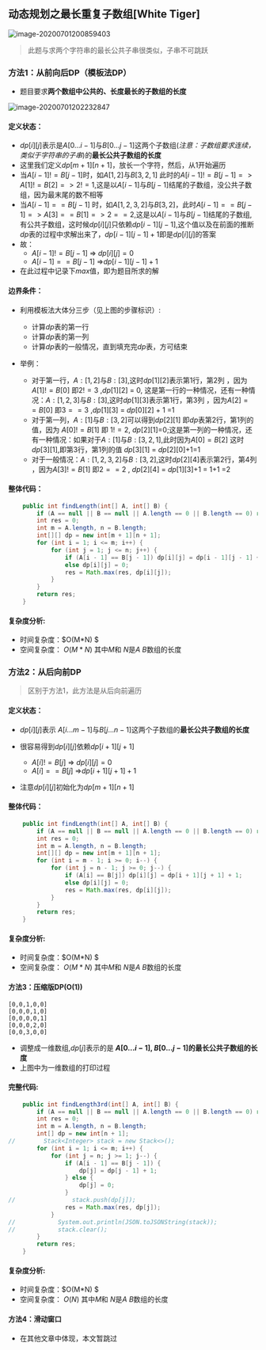 ## 动态规划之最长重复子数组[White Tiger]

![image-20200701200859403](D:\Dev\SrcCode\geek-algorithm-leetcode\src\main\leetcode_manuscripts\dp\动态规划之最长重复子数组.assets\image-20200701200859403.png)

> 此题与求两个字符串的最长公共子串很类似，子串不可跳跃

### 方法1：从前向后DP（模板法DP）

- 题目要求**两个数组中公共的、长度最长的子数组的长度**



![image-20200701202232847](D:\Dev\SrcCode\geek-algorithm-leetcode\src\main\leetcode_manuscripts\dp\动态规划之最长重复子数组.assets\image-20200701202232847.png)

#### 定义状态：

- $dp[i][j]$表示是$A[0...i-1]$与$B[0...j-1]$这两个子数组(*注意：子数组要求连续，类似于字符串的子串*)的**最长公共子数组的长度**
- 这里我们定义$dp[m+1][n+1]$，放长一个字符，然后，从$1$开始遍历
- 当$A[i-1]!=B[j-1]$时，如$A[1,2]$与$B[3,2,1]$ 此时的$A[i-1]!=B[j-1]=>A[1]!=B[2]=>2!=1$,这是以$A[i-1]$与$B[j-1]$结尾的子数组，没公共子数组，因为最末尾的数不相等
- 当$A[i-1]==B[j-1]$ 时，如$A[1,2,3,2]$与$B[3,2]$，此时$A[i-1]==B[j-1]=>A[3]==B[1]=>2==2$,这是以$A[i-1]$与$B[j-1]$结尾的子数组,有公共子数组，这时候$dp[i][j]$只依赖$dp[i-1][j-1]$,这个值以及在前面的推断$dp$表的过程中求解出来了，$dp[i-1][j-1]+1$即是$dp[i][j]$的答案
- 故：
  - $A[i-1]!=B[j-1]$  => $dp[i][j]=0$
  - $A[i-1]==B[j-1]$  =>$dp[i-1][j-1]+1$
- 在此过程中记录下$max$值，即为题目所求的解

#### 边界条件：

- 利用模板法大体分三步（见上图的步骤标识）:
  - 计算$dp$表的第一行
  - 计算$dp$表的第一列
  - 计算$dp$表的一般情况，直到填充完$dp$表，方可结束

- 举例：
  - 对于第一行，$A:[1,2]$与$B:[3]$,这时$dp[1][2]$表示第$1$行，第$2$列 ，因为$A[1]!=B[0]$ 即$2!=3$ ,$dp[1][2]$ = $0$,  这是第一行的一种情况，还有一种情况：$A:[1,2,3]$与$B:[3]$,这时$dp[1][3]$表示第$1$行，第$3$列 ，因为$A[2]==B[0]$ 即$3==3$ ,$dp[1][3]$ = $dp[0][2]$ + $1$ =$1$
  - 对于第一列，$A:[1]$与$B:[3,2]$可以得到$dp[2][1]$ 即$dp$表第$2$行，第$1$列的值，因为 $A[0]!=B[1]$ 即 $1!=2$, $dp[2][1]$=$0$;这是第一列的一种情况，还有一种情况：如果对于$A:[1]$与$B:[3,2,1]$,此时因为$A[0]=B[2]$ 这时$dp[3][1]$,即第$3$行，第$1$列的值 $dp[3][1]$ = $dp[2][0]$+$1$=$1$
  - 对于一般情况：$A:[1,2,3,2]$与$B:[3,2]$,这时$dp[2][4]$表示第$2$行，第$4$列 ，因为$A[3]!=B[1]$ 即$2==2$  , $dp[2][4]$ = $dp[1][3]$+$1$ = $1$+$1$ =$2$

#### 整体代码：

```java
    public int findLength(int[] A, int[] B) {
        if (A == null || B == null || A.length == 0 || B.length == 0) return 0;
        int res = 0;
        int m = A.length, n = B.length;
        int[][] dp = new int[m + 1][n + 1];
        for (int i = 1; i <= m; i++) {
            for (int j = 1; j <= n; j++) {
                if (A[i - 1] == B[j - 1]) dp[i][j] = dp[i - 1][j - 1] + 1;
                else dp[i][j] = 0;
                res = Math.max(res, dp[i][j]);
            }
        }
        return res;
    }
```

#### **复杂度分析**:

- 时间复杂度：$O(M*N) $ 
- 空间复杂度： $O(M*N)$  其中$M$和 $N$是$A$ $B$数组的长度

### 方法2：从后向前DP

> 区别于方法1，此方法是从后向前遍历

#### 定义状态：

- $dp[i][j]$表示 $A[i...m-1]$与$B[j...n-1]$这两个子数组的**最长公共子数组的长度**
- 很容易得到$dp[i][j]$依赖$dp[i+1][j+1]$
  - $A[i]!=B[j]$  => $dp[i][j]=0$
  - $A[i]==B[j]$  =>$dp[i+1][j+1]+1$

- 注意$dp[i][j]$初始化为$dp[m+1][n+1]$

#### 整体代码：

```java
    public int findLength(int[] A, int[] B) {
        if (A == null || B == null || A.length == 0 || B.length == 0) return 0;
        int res = 0;
        int m = A.length, n = B.length;
        int[][] dp = new int[m + 1][n + 1];
        for (int i = m - 1; i >= 0; i--) {
            for (int j = n - 1; j >= 0; j--) {
                if (A[i] == B[j]) dp[i][j] = dp[i + 1][j + 1] + 1;
                else dp[i][j] = 0;
                res = Math.max(res, dp[i][j]);
            }
        }
        return res;
    }
```

#### **复杂度分析**:

- 时间复杂度：$O(M*N) $ 
- 空间复杂度： $O(M*N)$  其中$M$和 $N$是$A$ $B$数组的长度

#### 方法3：压缩版DP(O(1))

```
[0,0,1,0,0]
[0,0,0,1,0]
[0,0,0,0,1]
[0,0,0,2,0]
[0,0,3,0,0]
```

- 调整成一维数组,$dp[j]$表示的是  **$A[0...i-1]$, $B[0...j-1]$的最长公共子数组的长度**
- 上图中为一维数组的打印过程

#### 完整代码:

```java
    public int findLength3rd(int[] A, int[] B) {
        if (A == null || B == null || A.length == 0 || B.length == 0) return 0;
        int res = 0;
        int m = A.length, n = B.length;
        int[] dp = new int[n + 1];
//        Stack<Integer> stack = new Stack<>();
        for (int i = 1; i <= m; i++) {
            for (int j = n; j >= 1; j--) {
                if (A[i - 1] == B[j - 1]) {
                    dp[j] = dp[j - 1] + 1;
                } else {
                    dp[j] = 0;
                }
//                stack.push(dp[j]);
                res = Math.max(res, dp[j]);
            }
//            System.out.println(JSON.toJSONString(stack));
//            stack.clear();
        }
        return res;
    }
```

#### **复杂度分析**:

- 时间复杂度：$O(M*N) $ 
- 空间复杂度： $O(N)$  其中$M$和 $N$是$A$ $B$数组的长度

#### 方法4：滑动窗口

- 在其他文章中体现，本文暂跳过





